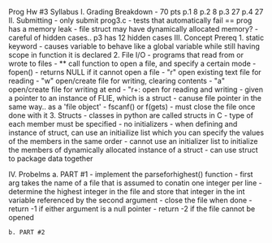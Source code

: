 Prog Hw #3 Syllabus
I. Grading Breakdown
    - 70 pts
        p.1 8
        p.2 8
        p.3 27
        p.4 27
II. Submitting
    - only submit prog3.c
    - tests that automatically fail == prog has a memory leak
        - file struct may have dynamically allocated memory?
    - careful of hidden cases.. p3 has 12 hidden cases
III. Concept Prereq
    1. static keyword
        - causes variable to behave like a global variable while still having scope in function it is declared
    2. File I/O
        - programs that read from or wrote to files 
        - ** call function to open a file, and specify a certain mode
        - fopen()
            - returns NULL if it cannot open a file
            - "r" open existing text file for reading
            - "w" open/create file for writing, clearing contents
            - "a" open/create file for writing at end
            - "r+: open for reading and writing
        - given a pointer to an instance of FLIE, which is a struct
            - canuse file pointer in the same way.. as a 'file object' 
            - fscanf() or f(gets)
        - must close the file once done with it
    3. Structs
        - classes in python are called structs in C
        - type of each member must be specified
            - no initializers
        - when defining and instance of struct, can use an initiailize list which you can specify the values of the members in the same order 
            - cannot use an initializer list to initialize the members of dynamically allocated instance of a struct
        - can use struct to package data together

IV. Probelms
    a. PART #1
        - implement the parseforhighest() function 
            - first arg takes the name of a file that is assumed to conatin one integer per line
        - determine the highest integer in the file and store that integer in the int variable referenced by the second argument
        - close the file when done
        - return -1 if either argument is a null pointer
        - return -2 if the file cannot be opened 

    b. PART #2